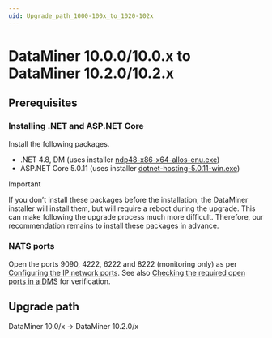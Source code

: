```yaml
---
uid: Upgrade_path_1000-100x_to_1020-102x
---
```

# DataMiner 10.0.0/10.0.x to DataMiner 10.2.0/10.2.x

## Prerequisites

### Installing .NET and ASP.NET Core

Install the following packages.

- .NET 4.8, DM (uses installer [ndp48-x86-x64-allos-enu.exe](https://go.microsoft.com/fwlink/?linkid=2088631))
- ASP.NET Core 5.0.11 (uses installer [dotnet-hosting-5.0.11-win.exe](https://download.visualstudio.microsoft.com/download/pr/df452763-4b7d-490a-bc03-bd1003d3ff4c/665ee1786528809f33e791558b69cf51/dotnet-hosting-5.0.11-win.exe))

> [!IMPORTANT]
> If you don’t install these packages before the installation, the DataMiner installer will install them, but will require a reboot during the upgrade.
> This can make following the upgrade process much more difficult. Therefore, our recommendation remains to install these packages in advance.

### NATS ports

Open the ports 9090, 4222, 6222 and 8222 (monitoring only) as per [Configuring the IP network ports](xref:Configuring_the_IP_network_ports).
See also [Checking the required open ports in a DMS](xref:MOP_Checking_the_required_open_ports_in_a_DMS) for verification.

## Upgrade path

DataMiner 10.0/x -> DataMiner 10.2.0/x